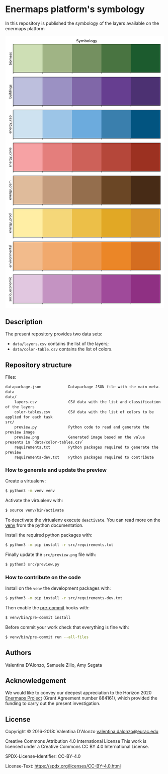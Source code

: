 # Enermaps platform's symbology

In this repository is published the symbology of the layers available on the enermaps platform

<img src="./src/preview.png" alt="Enermaps Symbology" title="Enermaps Symbology" width="600"/>

## Description
The present repository provides two data sets:
* `data/layers.csv` contains the list of the layers;
* `data/color-table.csv` contains the list of colors.


## Repository structure

Files:
```
datapackage.json            Datapackage JSON file with the main meta-data
data/
    layers.csv              CSV data with the list and classification of the layers
    color-tables.csv        CSV data with the list of colors to be applied for each task
src/
    preview.py              Python code to read and generate the preview image
    preview.png             Generated image based on the value presents in `data/color-tables.csv`
    requirements.txt        Python packages required to generate the preview
    requirements-dev.txt    Python packages required to contribute
```

### How to generate and update the preview

Create a virtualenv:

```bash
$ python3 -m venv venv
```

Activate the virtualenv with:

```bash
$ source venv/bin/activate
```

To deactivate the virtualenv execute `deactivate`. You can read more on the [venv](https://docs.python.org/3/library/venv.html) from the python documentation.

Install the required python packages with:

```bash
$ python3 -m pip install -r src/requirements.txt
```

Finally update the `src/preview.png` file with:

```bash
$ python3 src/preview.py
```

### How to contribute on the code

Install on the `venv` the development packages with:

```bash
$ python3 -m pip install -r src/requirements-dev.txt
```

Then enable the [pre-commit](https://pre-commit.com/) hooks with:

```bash
$ venv/bin/pre-commit install
```

Before commit your work check that everything is fine with:

```bash
$ venv/bin/pre-commit run --all-files
```


## Authors

Valentina D'Alonzo, Samuele Zilio, Amy Segata


## Acknowledgement

We would like to convey our deepest appreciation to the Horizon 2020 [Enermaps Project](https://enermaps.eu/) (Grant Agreement number 884161), which provided the funding to carry out the present investigation.


## License

Copyright © 2016-2018: Valentina D'Alonzo <valentina.dalonzo@eurac.edu>

Creative Commons Attribution 4.0 International License
This work is licensed under a Creative Commons CC BY 4.0 International License.

SPDX-License-Identifier: CC-BY-4.0

License-Text: https://spdx.org/licenses/CC-BY-4.0.html

